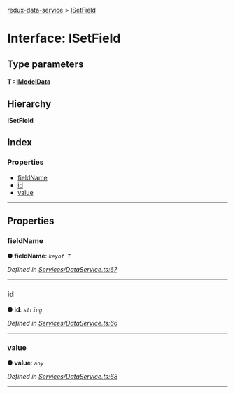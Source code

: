 [redux-data-service](../README.md) > [ISetField](../interfaces/isetfield.md)

# Interface: ISetField

## Type parameters
#### T :  [IModelData](imodeldata.md)
## Hierarchy

**ISetField**

## Index

### Properties

* [fieldName](isetfield.md#fieldname)
* [id](isetfield.md#id)
* [value](isetfield.md#value)

---

## Properties

<a id="fieldname"></a>

###  fieldName

**● fieldName**: *`keyof T`*

*Defined in [Services/DataService.ts:67](https://github.com/Rediker-Software/redux-data-service/blob/b03f489/src/Services/DataService.ts#L67)*

___
<a id="id"></a>

###  id

**● id**: *`string`*

*Defined in [Services/DataService.ts:66](https://github.com/Rediker-Software/redux-data-service/blob/b03f489/src/Services/DataService.ts#L66)*

___
<a id="value"></a>

###  value

**● value**: *`any`*

*Defined in [Services/DataService.ts:68](https://github.com/Rediker-Software/redux-data-service/blob/b03f489/src/Services/DataService.ts#L68)*

___

